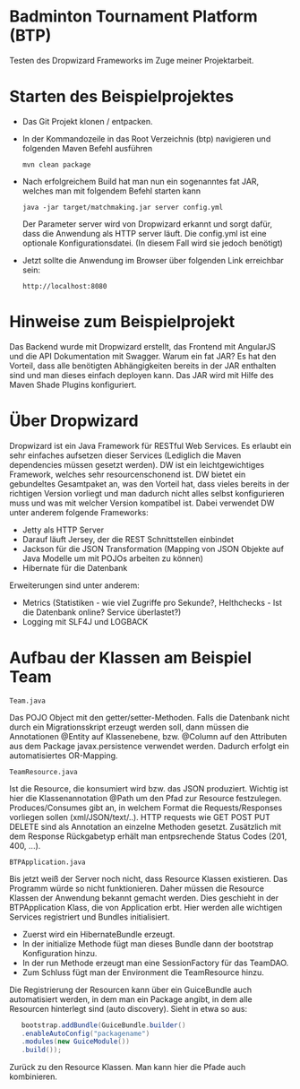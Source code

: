 # Badminton Tournament Platform (BTP)

Testen des Dropwizard Frameworks im Zuge meiner Projektarbeit.

# Starten des Beispielprojektes

* Das Git Projekt klonen / entpacken.
* In der Kommandozeile in das Root Verzeichnis (btp) navigieren und folgenden Maven Befehl ausführen

      mvn clean package
      
* Nach erfolgreichem Build hat man nun ein sogenanntes fat JAR, welches man mit folgendem Befehl starten kann

      java -jar target/matchmaking.jar server config.yml

  Der Parameter server wird von Dropwizard erkannt und sorgt dafür, dass die Anwendung als HTTP server läuft.
  Die config.yml ist eine optionale Konfigurationsdatei. (In diesem Fall wird sie jedoch benötigt)

* Jetzt sollte die Anwendung im Browser über folgenden Link erreichbar sein:

      http://localhost:8080 
      
# Hinweise zum Beispielprojekt

Das Backend wurde mit Dropwizard erstellt, das Frontend mit AngularJS und die API Dokumentation mit Swagger.
Warum ein fat JAR? Es hat den Vorteil, dass alle benötigten Abhängigkeiten bereits in der JAR enthalten sind und man dieses einfach deployen kann. Das JAR wird mit Hilfe des Maven Shade Plugins konfiguriert. 

# Über Dropwizard

Dropwizard ist ein Java Framework für RESTful Web Services. Es erlaubt ein sehr einfaches aufsetzen dieser Services (Lediglich die Maven dependencies müssen gesetzt werden). DW ist ein leichtgewichtiges Framework, welches sehr resourcenschonend ist.
DW bietet ein gebundeltes Gesamtpaket an, was den Vorteil hat, dass vieles bereits in der richtigen Version vorliegt und man dadurch nicht alles selbst konfigurieren muss und was mit welcher Version kompatibel ist.
Dabei verwendet DW unter anderem folgende Frameworks:

* Jetty als HTTP Server
* Darauf läuft Jersey, der die REST Schnittstellen einbindet
* Jackson für die JSON Transformation (Mapping von JSON Objekte auf Java Modelle um mit POJOs arbeiten zu können)
* Hibernate für die Datenbank

Erweiterungen sind unter anderem:

* Metrics (Statistiken - wie viel Zugriffe pro Sekunde?, Helthchecks - Ist die Datenbank online? Service überlastet?)
* Logging mit SLF4J und LOGBACK

# Aufbau der Klassen am Beispiel Team

    Team.java
         
  Das POJO Object mit den getter/setter-Methoden. Falls die Datenbank nicht durch ein Migrationsskript erzeugt werden soll, dann müssen die Annotationen @Entity auf Klassenebene, bzw. @Column auf den Attributen aus dem Package javax.persistence verwendet werden. Dadurch erfolgt ein automatisiertes OR-Mapping.
  
    TeamResource.java
    
  Ist die Resource, die konsumiert wird bzw. das JSON produziert. Wichtig ist hier die Klassenannotation @Path um den Pfad zur Resource festzulegen. Produces/Consumes gibt an, in welchem Format die Requests/Responses vorliegen sollen (xml/JSON/text/..).
  HTTP requests wie GET POST PUT DELETE sind als Annotation an einzelne Methoden gesetzt. Zusätzlich mit dem Response Rückgabetyp erhält man entpsrechende Status Codes (201, 400, ...).
  
    BTPApplication.java
  
  Bis jetzt weiß der Server noch nicht, dass Resource Klassen existieren. Das Programm würde so nicht funktionieren. Daher müssen die Resource Klassen der Anwendung bekannt gemacht werden. Dies geschieht in der BTPApplication Klass, die von Application erbt. Hier werden alle wichtigen Services registriert und Bundles initialisiert.
  
  * Zuerst wird ein HibernateBundle erzeugt.
  * In der initialize Methode fügt man dieses Bundle dann der bootstrap Konfiguration hinzu.
  * In der run Methode erzeugt man eine SessionFactory für das TeamDAO.
  * Zum Schluss fügt man der Environment die TeamResource hinzu.

Die Registrierung der Resourcen kann über ein GuiceBundle auch automatisiert werden, in dem man ein Package angibt, in dem alle Resourcen hinterlegt sind (auto discovery). Sieht in etwa so aus:

```java
   bootstrap.addBundle(GuiceBundle.builder()
   .enableAutoConfig("packagename")
   .modules(new GuiceModule())
   .build());
```

Zurück zu den Resource Klassen. Man kann hier die Pfade auch kombinieren.

